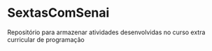 # SextasComSenai
Repositório para armazenar atividades desenvolvidas no curso extra curricular de programação
